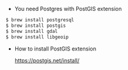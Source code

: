 
- You need Postgres with PostGIS extension
```bash
$ brew install postgresql
$ brew install postgis
$ brew install gdal
$ brew install libgeoip
```

- How to install PostGIS extension

    https://postgis.net/install/
    
